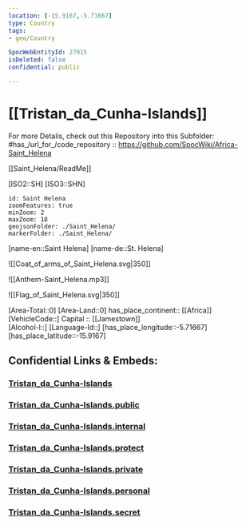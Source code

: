 ```yaml
---
location: [-15.9167,-5.71667]
type: Country
tags:
- geo/Country

SpocWebEntityId: 27015
isDeleted: false
confidential: public

---
```


# [[Tristan_da_Cunha-Islands]] 


For more Details, check out this Repository into this Subfolder: 
#has_/url_for_/code_repository :: https://github.com/SpocWiki/Africa-Saint_Helena 

[[Saint_Helena/ReadMe]] 

[ISO2::SH]
[ISO3::SHN]
```leaflet
id: Saint Helena
zoomFeatures: true 
minZoom: 2 
maxZoom: 18
geojsonFolder: ./Saint_Helena/
markerFolder: ./Saint_Helena/
```

[name-en::Saint Helena]
[name-de::St. Helena]

![[Coat_of_arms_of_Saint_Helena.svg|350]]

![[Anthem-Saint_Helena.mp3]]

![[Flag_of_Saint_Helena.svg|350]]


[Area-Total::0]
[Area-Land::0]
has_place_continent:: [[Africa]]  
[VehicleCode::]
Capital :: [[Jamestown]]  
[Alcohol-l::]
[Language-Id::]
[has_place_longitude::-5.71667]
[has_place_latitude::-15.9167]


## Confidential Links & Embeds: 

### [Tristan_da_Cunha-Islands](/_Standards/Earth/Continent/Africa/Africa~West/Tristan_da_Cunha-Islands.md) 

### [Tristan_da_Cunha-Islands.public](/_public/Earth/Continent/Africa/Africa~West/Tristan_da_Cunha-Islands.public.md) 

### [Tristan_da_Cunha-Islands.internal](/_internal/Earth/Continent/Africa/Africa~West/Tristan_da_Cunha-Islands.internal.md) 

### [Tristan_da_Cunha-Islands.protect](/_protect/Earth/Continent/Africa/Africa~West/Tristan_da_Cunha-Islands.protect.md) 

### [Tristan_da_Cunha-Islands.private](/_private/Earth/Continent/Africa/Africa~West/Tristan_da_Cunha-Islands.private.md) 

### [Tristan_da_Cunha-Islands.personal](/_personal/Earth/Continent/Africa/Africa~West/Tristan_da_Cunha-Islands.personal.md) 

### [Tristan_da_Cunha-Islands.secret](/_secret/Earth/Continent/Africa/Africa~West/Tristan_da_Cunha-Islands.secret.md)

